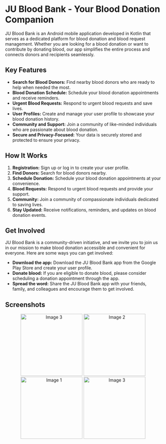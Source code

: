 # JU Blood Bank - Your Blood Donation Companion

JU Blood Bank is an Android mobile application developed in Kotlin that serves as a dedicated platform for blood donation and blood request management. Whether you are looking for a blood donation or want to contribute by donating blood, our app simplifies the entire process and connects donors and recipients seamlessly.

## Key Features

- **Search for Blood Donors:** Find nearby blood donors who are ready to help when needed the most.
- **Blood Donation Schedule:** Schedule your blood donation appointments and receive reminders.
- **Urgent Blood Requests:** Respond to urgent blood requests and save lives.
- **User Profiles:** Create and manage your user profile to showcase your blood donation history.
- **Community and Support:** Join a community of like-minded individuals who are passionate about blood donation.
- **Secure and Privacy-Focused:** Your data is securely stored and protected to ensure your privacy.

## How It Works

1. **Registration:** Sign up or log in to create your user profile.
2. **Find Donors:** Search for blood donors nearby.
3. **Schedule Donation:** Schedule your blood donation appointments at your convenience.
4. **Blood Requests:** Respond to urgent blood requests and provide your support.
5. **Community:** Join a community of compassionate individuals dedicated to saving lives.
6. **Stay Updated:** Receive notifications, reminders, and updates on blood donation events.

## Get Involved

JU Blood Bank is a community-driven initiative, and we invite you to join us in our mission to make blood donation accessible and convenient for everyone. Here are some ways you can get involved:

- **Download the app:** Download the JU Blood Bank app from the Google Play Store and create your user profile.
- **Donate blood:** If you are eligible to donate blood, please consider scheduling a donation appointment through the app.
- **Spread the word:** Share the JU Blood Bank app with your friends, family, and colleagues and encourage them to get involved.

## Screenshots

<p align="center">
    <img src="https://github.com/rasel3413/JUBloodBank/blob/master/images/splashscreen.jpeg" alt="Image 3" width="200">
   <img src="https://github.com/rasel3413/JUBloodBank/blob/master/images/HomePage.jpeg" alt="Image 2" width="200">
  <img src="https://github.com/rasel3413/JUBloodBank/blob/master/images/Donor%20List.jpeg" alt="Image 1" width="200">

  <img src="https://github.com/rasel3413/JUBloodBank/blob/master/images/ProfilePage.jpeg" alt="Image 3" width="200">

</p>

